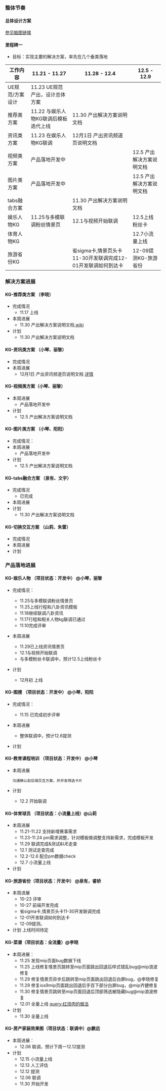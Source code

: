 
### 整体节奏
#### 总体设计方案
[参见脑图链接](http://naotu.baidu.com/file/fd5657f0546f8b61b4baa3641e8865c7?token=0fbead4f8eb1cbde)
#### 里程碑一
- 目标：实现主要的解决方案，率先在几个垂类落地

 
| 工作内容      |   11.21 - 11.27                     | 11.28 - 12.4                   |     12.5 - 12.9 
| ------------ | ----------------------             | ------------------------------ | ------------------------------ |
| UE规范/方案设计|   11.23 UE规范产出，设计总体方案       |                                |                                |
| 推荐类方案     |  11.22 与娱乐人物KG联调后模板迭代上线   | 11.30 产出解决方案说明文档        |                               |
| 资讯类方案     |    11.23 在娱乐人物KG联调            |  12月1日 产出资讯频道页说明文档     |                               |
| 视频类方案     |       产品落地开发中                 |                                | 12.5 产出解决方案说明文档         |
| 图片类方案   |              产品落地开发中            |                                | 12.5 产出解决方案说明文档         |
| tabs融合方案   |                                   |  11.30 产出解决方案说明文档       |                                |     
| 娱乐人物KG    |         11.25与多模联调粉丝情景页     | 12.1与视频开始联调               | 12.5上线粉丝卡                   |
| 体育人物KG    |                                    |                               |              12.7小流量上线       |
| 旅游省份KG    |                                    |  省sigma卡,情景页头卡11-30开发联调完成12-01开发联调如何到达卡 | 12-09提测KG-旅游省份                          |


### 解决方案进展
#### KG-推荐类方案 （李晓）
- 完成情况
	* 11.17 上线
- 本周进展
	* 11.30 产出解决方案说明文档,[wiki](http://wiki.baidu.com/pages/viewpage.action?pageId=251695678)
- 计划
	* 11.30 产出解决方案说明文档
 
#### KG-资讯类方案 （小琴、丽黎）
- 完成情况
- 本周进展
	* 12月1日 产出资讯频道页说明文档 [详情](http://wiki.baidu.com/pages/viewpage.action?pageId=258840028)

#### KG-视频类方案（小琴、丽黎）
- 本周进展
	* 产品落地开发中
- 计划
	* 12.5 产出解决方案说明文档			
 
		
#### KG-图片类方案 （小琴、阳阳）
- 完成情况：
- 本周进展    
    * 产品落地开发中  
- 计划
	* 12.5 产出解决方案说明文档

#### KG-tabs融合方案 （泉有、文宇）
- 完成情况
	* 已完成
- 本周进展
- 计划
	* 11.30 产出解决方案说明文档
 
#### KG-切换交互方案 （山莉、朱雷）
- 完成情况
- 本周进展
- 计划


### 产品落地进展
#### KG-娱乐人物 （项目状态：开发中） @小琴，丽黎 
- 完成情况：    
	* 11.25与多模联调粉丝情景页
	* 11.25上线行程和八卦资讯模板
	* 11.18继续联调八卦资讯
	* 11.17行程和相关人物kg联调已通过
	* 11.10完成评审 
- 本周进展
	* 11.29已上线资讯情景页
	* 12.1与视频开始联调
	* 与多模粉丝卡联调中，预计12.5上线粉丝卡

- 计划	
	* 12月初 上线	
 
#### KG-图搜 （项目状态：开发中） @小琴，阳阳 
- 完成情况：       
    * 11.15 已完成初步评审  
- 本周进展
	* 整体联调中，预计12.6提测

- 计划
		
 
#### KG-教育课程培训 （项目状态：开发中） @小琴 
- 本周进展	
 
	```沟通确认前后端交互方案，并开发筛选卡片```
 
- 计划
	* 12.2 开始联调

#### KG-体育球员 （项目状态：小流量上线）@山莉
- 本周进展
	* 11.21-11.22 支持新增赛事需求
	* 11.23-11.24 pm需求调整，针对模板做调整支持新需求，完成模板开发
	* 11.29 联调完成&测试&UE走查
	* 12.1 测试走查完成
    * 12.2-12.6 配合pm数据check
    * 12.7 小流量上线
- 计划
	

 
#### KG-旅游省份（项目状态：开发中） @泉有，睿娇
- 本周进展
	* 10-23 评审
	* 10-27 前端开发完成
	* 省sigma卡,情景页头卡11-30开发联调完成
	* 12-01开发联调如何到达卡
	* 12-09提测。
- 计划
	上线时间待定
 
 
#### KG-菜谱（项目状态：全流量）@李晓
- 本周进展：
    - 11.25 发现mip页面bug数据下线
    - 11.25 上线修复情景页跳转至mip页面跳出回退后样式错乱bug@mip浪波修复
    - 11.29 修复情景页异步后跳转至mip页面跳出回退后白屏bug，@李晓修复
    - 11.29 修复ios9mip页面跳出回退后手百下部分白屏bug，@mip齐健修复
    - 11.30 修复情景页跳转至mip页面回退后顶部筛选被隐藏bug@mip浪波修复
	- 12.01 全量上线 [query:红烧肉的做法](https://m.baidu.com/s?word=%E7%BA%A2%E7%83%A7%E8%82%89%E7%9A%84%E5%81%9A%E6%B3%95)
- 计划
	* 11.30 全量上线
 
#### KG-房产家装效果图（项目状态：联调中）@鹏远
- 本周进展：    
    - 12.06 联调，预计下周一12.12提测
- 计划
	- 12.15 小流量上线
    - 12.13 人工评估
	- 12.12 提测
    - 12.06 联调
	- 11.30 开始开发





